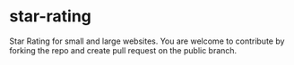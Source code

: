 # star-rating
Star Rating for small and large websites.
You are welcome to contribute by forking the repo and create pull request on the public branch.
